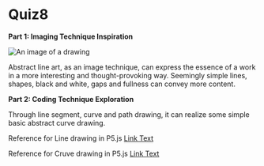 # Quiz8
**Part 1: Imaging Technique Inspiration**

![An image of a drawing](https://images.fineartamerica.com/images/artworkimages/mediumlarge/3/abstract-line-art-abstract-faces-drawing-single-line-drawing-minimalist-one-line-mounir-khalfouf.jpg)


Abstract line art, as an image technique, can express the essence of a work in a more interesting and thought-provoking way. Seemingly simple lines, shapes, black and white, gaps and fullness can convey more content.

**Part 2: Coding Technique Exploration**

Through line segment, curve and path drawing, it can realize some simple basic abstract curve drawing.


Reference for Line drawing in P5.js [Link Text](https://p5js.org/reference/p5/line/)

Reference for Cruve drawing in P5.js [Link Text](https://p5js.org/reference/p5/bezier/)
